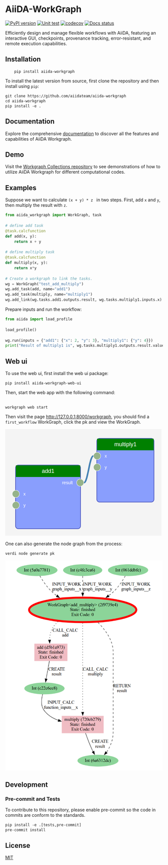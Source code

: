 # AiiDA-WorkGraph
[![PyPI version](https://badge.fury.io/py/aiida-workgraph.svg)](https://badge.fury.io/py/aiida-workgraph)
[![Unit test](https://github.com/aiidateam/aiida-workgraph/actions/workflows/ci.yaml/badge.svg)](https://github.com/aiidateam/aiida-workgraph/actions/workflows/ci.yaml)
[![codecov](https://codecov.io/gh/aiidateam/aiida-workgraph/branch/main/graph/badge.svg)](https://codecov.io/gh/aiidateam/aiida-workgraph)
[![Docs status](https://readthedocs.org/projects/aiida-workgraph/badge)](http://aiida-workgraph.readthedocs.io/)

Efficiently design and manage flexible workflows with AiiDA, featuring an interactive GUI, checkpoints, provenance tracking, error-resistant, and remote execution capabilities.



## Installation

```console
    pip install aiida-workgraph
```

To install the latest version from source, first clone the repository and then install using `pip`:

```console
git clone https://github.com/aiidateam/aiida-workgraph
cd aiida-workgraph
pip install -e .
```


## Documentation
Explore the comprehensive [documentation](https://aiida-workgraph.readthedocs.io/en/latest/) to discover all the features and capabilities of AiiDA Workgraph.

## Demo
Visit the [Workgraph Collections repository](https://github.com/superstar54/workgraph-collections) to see demonstrations of how to utilize AiiDA Workgraph for different computational codes.

## Examples
Suppose we want to calculate ```(x + y) * z ``` in two steps. First, add `x` and `y`, then multiply the result with `z`.

```python
from aiida_workgraph import WorkGraph, task

# define add task
@task.calcfunction
def add(x, y):
    return x + y

# define multiply task
@task.calcfunction
def multiply(x, y):
    return x*y

# Create a workgraph to link the tasks.
wg = WorkGraph("test_add_multiply")
wg.add_task(add, name="add1")
wg.add_task(multiply, name="multiply1")
wg.add_link(wg.tasks.add1.outputs.result, wg.tasks.multiply1.inputs.x)

```

Prepare inputs and run the workflow:

```python
from aiida import load_profile

load_profile()

wg.run(inputs = {"add1": {"x": 2, "y": 3}, "multiply1": {"y": 4}})
print("Result of multiply1 is", wg.tasks.multiply1.outputs.result.value)
```
## Web ui
To use the web ui, first install the web ui package:
```console
pip install aiida-workgraph-web-ui
```
Then, start the web app with the following command:
```console

workgraph web start
```

Then visit the page http://127.0.0.1:8000/workgraph, you should find a `first_workflow` WorkGraph, click the pk and view the WorkGraph.

<img src="docs/source/_static/images/first-workflow.png" />


One can also generate the node graph from the process:
```console
verdi node generate pk
```

<img src="docs/source/_static/images/add_multiply.png"/>


## Development

### Pre-commit and Tests
To contribute to this repository, please enable pre-commit so the code in commits are conform to the standards.
```console
pip install -e .[tests,pre-commit]
pre-commit install
```

## License
[MIT](http://opensource.org/licenses/MIT)
